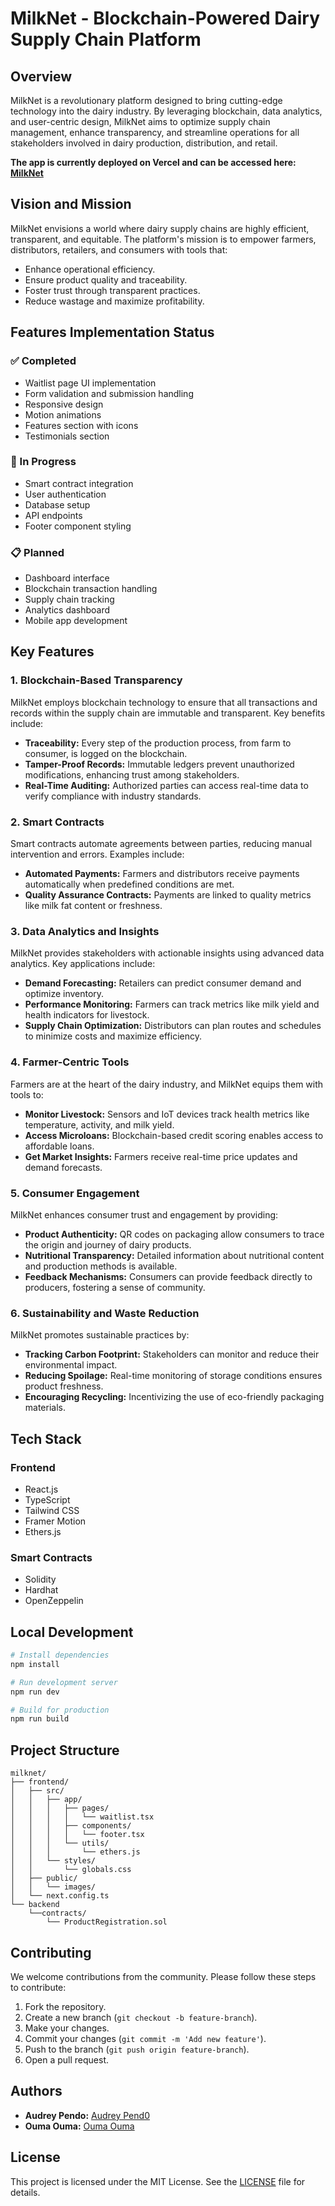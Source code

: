 # MilkNet - Blockchain-Powered Dairy Supply Chain Platform

## Overview

MilkNet is a revolutionary platform designed to bring cutting-edge technology into the dairy industry. By leveraging blockchain, data analytics, and user-centric design, MilkNet aims to optimize supply chain management, enhance transparency, and streamline operations for all stakeholders involved in dairy production, distribution, and retail.

**The app is currently deployed on Vercel and can be accessed here: [MilkNet](https://milknet.vercel.app/)**

## Vision and Mission

MilkNet envisions a world where dairy supply chains are highly efficient, transparent, and equitable. The platform's mission is to empower farmers, distributors, retailers, and consumers with tools that:

- Enhance operational efficiency.
- Ensure product quality and traceability.
- Foster trust through transparent practices.
- Reduce wastage and maximize profitability.

## Features Implementation Status

### ✅ Completed

- Waitlist page UI implementation
- Form validation and submission handling
- Responsive design
- Motion animations
- Features section with icons
- Testimonials section

### 🚧 In Progress

- Smart contract integration
- User authentication
- Database setup
- API endpoints
- Footer component styling

### 📋 Planned

- Dashboard interface
- Blockchain transaction handling
- Supply chain tracking
- Analytics dashboard
- Mobile app development

## Key Features

### 1. Blockchain-Based Transparency

MilkNet employs blockchain technology to ensure that all transactions and records within the supply chain are immutable and transparent. Key benefits include:

- **Traceability:** Every step of the production process, from farm to consumer, is logged on the blockchain.
- **Tamper-Proof Records:** Immutable ledgers prevent unauthorized modifications, enhancing trust among stakeholders.
- **Real-Time Auditing:** Authorized parties can access real-time data to verify compliance with industry standards.

### 2. Smart Contracts

Smart contracts automate agreements between parties, reducing manual intervention and errors. Examples include:

- **Automated Payments:** Farmers and distributors receive payments automatically when predefined conditions are met.
- **Quality Assurance Contracts:** Payments are linked to quality metrics like milk fat content or freshness.

### 3. Data Analytics and Insights

MilkNet provides stakeholders with actionable insights using advanced data analytics. Key applications include:

- **Demand Forecasting:** Retailers can predict consumer demand and optimize inventory.
- **Performance Monitoring:** Farmers can track metrics like milk yield and health indicators for livestock.
- **Supply Chain Optimization:** Distributors can plan routes and schedules to minimize costs and maximize efficiency.

### 4. Farmer-Centric Tools

Farmers are at the heart of the dairy industry, and MilkNet equips them with tools to:

- **Monitor Livestock:** Sensors and IoT devices track health metrics like temperature, activity, and milk yield.
- **Access Microloans:** Blockchain-based credit scoring enables access to affordable loans.
- **Get Market Insights:** Farmers receive real-time price updates and demand forecasts.

### 5. Consumer Engagement

MilkNet enhances consumer trust and engagement by providing:

- **Product Authenticity:** QR codes on packaging allow consumers to trace the origin and journey of dairy products.
- **Nutritional Transparency:** Detailed information about nutritional content and production methods is available.
- **Feedback Mechanisms:** Consumers can provide feedback directly to producers, fostering a sense of community.

### 6. Sustainability and Waste Reduction

MilkNet promotes sustainable practices by:

- **Tracking Carbon Footprint:** Stakeholders can monitor and reduce their environmental impact.
- **Reducing Spoilage:** Real-time monitoring of storage conditions ensures product freshness.
- **Encouraging Recycling:** Incentivizing the use of eco-friendly packaging materials.

## Tech Stack

### Frontend

- React.js
- TypeScript
- Tailwind CSS
- Framer Motion
- Ethers.js

### Smart Contracts

- Solidity
- Hardhat
- OpenZeppelin

## Local Development

```bash
# Install dependencies
npm install

# Run development server
npm run dev

# Build for production
npm run build
```

## Project Structure

```plaintext
milknet/
├── frontend/
│   ├── src/
│   │   ├── app/
│   │   │   ├── pages/
│   │   │   │   └── waitlist.tsx
│   │   │   ├── components/
│   │   │   │   └── footer.tsx
│   │   │   └── utils/
│   │   │       └── ethers.js
│   │   └── styles/
│   │       └── globals.css
│   ├── public/
│   │   └── images/
│   └── next.config.ts
└── backend
    └──contracts/
        └── ProductRegistration.sol
```

## Contributing

We welcome contributions from the community. Please follow these steps to contribute:

1. Fork the repository.
2. Create a new branch (`git checkout -b feature-branch`).
3. Make your changes.
4. Commit your changes (`git commit -m 'Add new feature'`).
5. Push to the branch (`git push origin feature-branch`).
6. Open a pull request.

## Authors

- **Audrey Pendo:** [Audrey Pend0](https://github.com/odree123)
- **Ouma Ouma:** [Ouma Ouma](https://github.com/oumaoumag)

## License

This project is licensed under the MIT License. See the [LICENSE](./LICENSE) file for details.

<!-- ## Contact

For any inquiries or feedback, please contact us at [support@milknet.com](mailto:support@milknet.com). -->
